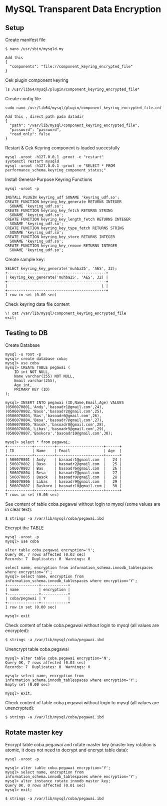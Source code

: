 # MySQL Transparent Data Encryption

## Setup

Create manifest file
```
$ nano /usr/sbin/mysqld.my

Add this 
{
  "components": "file://component_keyring_encrypted_file"
}
```

Cek plugin component keyring
```
ls /usr/lib64/mysql/plugin/component_keyring_encrypted_file*
```

Create config file
```
sudo nano /usr/lib64/mysql/plugin/component_keyring_encrypted_file.cnf

Add this , direct path pada datadir
{
  "path": "/var/lib/mysql/component_keyring_encrypted_file",
  "password": "password",
  "read_only": false
}
```

Restart & Cek Keyring component is loaded succesfully
```
mysql -uroot -h127.0.0.1 -proot -e "restart"
systemctl restart mysqld
mysql -uroot -h127.0.0.1 -proot -e "SELECT * FROM performance_schema.keyring_component_status;"
```

Install General-Purpose Keyring Functions
```
mysql -uroot -p

INSTALL PLUGIN keyring_udf SONAME 'keyring_udf.so';
CREATE FUNCTION keyring_key_generate RETURNS INTEGER
  SONAME 'keyring_udf.so';
CREATE FUNCTION keyring_key_fetch RETURNS STRING
  SONAME 'keyring_udf.so';
CREATE FUNCTION keyring_key_length_fetch RETURNS INTEGER
  SONAME 'keyring_udf.so';
CREATE FUNCTION keyring_key_type_fetch RETURNS STRING
  SONAME 'keyring_udf.so';
CREATE FUNCTION keyring_key_store RETURNS INTEGER
  SONAME 'keyring_udf.so';
CREATE FUNCTION keyring_key_remove RETURNS INTEGER
  SONAME 'keyring_udf.so';
```

Create sample key:
```
SELECT keyring_key_generate('muhba25', 'AES', 32);
+--------------------------------------------+
| keyring_key_generate('muhba25', 'AES', 32) |
+--------------------------------------------+
|                                          1 |
+--------------------------------------------+
1 row in set (0.00 sec)
```

Check keyring data file content
```
\! cat /var/lib/mysql/component_keyring_encrypted_file
exit;
```

##  Testing to DB

Create Database
```
mysql -u root -p
mysql> create database coba;
mysql> use coba
mysql> CREATE TABLE pegawai (
    ID int NOT NULL,
    Name varchar(255) NOT NULL,
    Email varchar(255),
    Age int,
    PRIMARY KEY (ID)
);

mysql> INSERT INTO pegawai (ID,Name,Email,Age) VALUES 
(0506070801,'Andy','basoadr1@gmail.com',24),
(0506070802,'Baso','basoadr2@gmail.com',25),
(0506070803,'Bas','basoadr6@gmail.com',26),
(0506070804,'Besa','basoadr7@gmail.com',27),
(0506070805,'Basok','basoadr8@gmail.com',28),
(0506070806,'Libas','basoadr9@gmail.com',29),
(0506070807,'Baskoro','basoadr10@gmail.com',30);

mysql> select * from pegawai;
+-----------+---------+---------------------+------+
| ID        | Name    | Email               | Age  |
+-----------+---------+---------------------+------+
| 506070801 | Andy    | basoadr1@gmail.com  |   24 |
| 506070802 | Baso    | basoadr2@gmail.com  |   25 |
| 506070803 | Bas     | basoadr6@gmail.com  |   26 |
| 506070804 | Besa    | basoadr7@gmail.com  |   27 |
| 506070805 | Basok   | basoadr8@gmail.com  |   28 |
| 506070806 | Libas   | basoadr9@gmail.com  |   29 |
| 506070807 | Baskoro | basoadr10@gmail.com |   30 |
+-----------+---------+---------------------+------+
7 rows in set (0.00 sec)
```

See content of table coba.pegawai without login to mysql (some values are in clear text):
```
$ strings -a /var/lib/mysql/coba/pegawai.ibd
```

Encrypt the TABLE
```
mysql -uroot -p
mysql> use coba

alter table coba.pegawai encryption='Y';
Query OK, 7 rows affected (0.03 sec)
Records: 7  Duplicates: 0  Warnings: 0

select name, encryption from information_schema.innodb_tablespaces where encryption='Y';
mysql> select name, encryption from information_schema.innodb_tablespaces where encryption='Y';
+--------------+------------+
| name         | encryption |
+--------------+------------+
| coba/pegawai | Y          |
+--------------+------------+
1 row in set (0.00 sec)

mysql> exit
```

Check content of table coba.pegawai without login to mysql (all values are encrypted):
```
$ strings -a /var/lib/mysql/coba/pegawai.ibd
```

Unencrypt table coba.pegawai
```
mysql> alter table coba.pegawai encryption='N';
Query OK, 7 rows affected (0.03 sec)
Records: 7  Duplicates: 0  Warnings: 0

mysql> select name, encryption from information_schema.innodb_tablespaces where encryption='Y';
Empty set (0.00 sec)

mysql> exit;
```

Check content of table coba.pegawai without login to mysql (all values are unencrypted):
```
$ strings -a /var/lib/mysql/coba/pegawai.ibd
```

## Rotate master key

Encrypt table coba.pegawai and rotate master key (master key rotation is atomic, it does not need to decrypt and encrypt table data):
```
mysql -uroot -p

mysql> alter table coba.pegawai encryption='Y';
mysql> select name, encryption from information_schema.innodb_tablespaces where encryption='Y';
mysql> alter instance rotate innodb master key;
Query OK, 0 rows affected (0.01 sec)
mysql> exit;

$ strings -a /var/lib/mysql/coba/pegawai.ibd
```